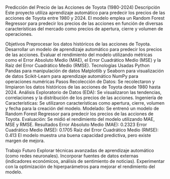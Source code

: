 

Predicción del Precio de las Acciones de Toyota (1980-2024)
Descripción
Este proyecto utiliza aprendizaje automático para predecir los precios de las acciones de Toyota entre 1980 y 2024. El modelo emplea un Random Forest Regressor para predecir los precios de las acciones en función de diversas características del mercado como precios de apertura, cierre y volumen de operaciones.

Objetivos
Preprocesar los datos históricos de las acciones de Toyota.
Desarrollar un modelo de aprendizaje automático para predecir los precios de las acciones.
Evaluar el rendimiento del modelo utilizando métricas como el Error Absoluto Medio (MAE), el Error Cuadrático Medio (MSE) y la Raíz del Error Cuadrático Medio (RMSE).
Tecnologías Usadas
Python
Pandas para manipulación de datos
Matplotlib y Seaborn para visualización de datos
Scikit-Learn para aprendizaje automático
NumPy para operaciones numéricas
Pasos
Recolección de Datos: Se recolectaron y limpiaron los datos históricos de las acciones de Toyota desde 1980 hasta 2024.
Análisis Exploratorio de Datos (EDA): Se visualizaron las tendencias, correlaciones y la distribución de los precios de las acciones.
Ingeniería de Características: Se utilizaron características como apertura, cierre, volumen y fecha para la creación del modelo.
Modelado: Se entrenó un modelo de Random Forest Regressor para predecir los precios de las acciones de Toyota.
Evaluación: Se midió el rendimiento del modelo utilizando MAE, MSE y RMSE.
Resultados
Error Absoluto Medio (MAE): 0.2323
Error Cuadrático Medio (MSE): 0.1705
Raíz del Error Cuadrático Medio (RMSE): 0.413
El modelo muestra una buena capacidad predictiva, pero existe margen de mejora.

Trabajo Futuro
Explorar técnicas avanzadas de aprendizaje automático (como redes neuronales).
Incorporar fuentes de datos externas (indicadores económicos, análisis de sentimiento de noticias).
Experimentar con la optimización de hiperparámetros para mejorar el rendimiento del modelo.
